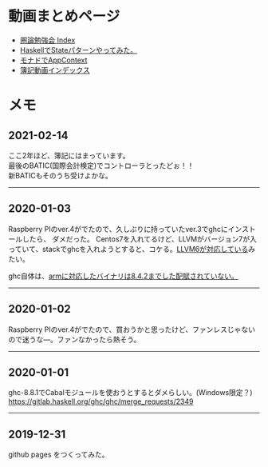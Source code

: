 # 動画まとめページ
+ [圏論勉強会 Index](https://github.com/lambda-tuber/category-index)
+ [HaskellでStateパターンやってみた。](https://github.com/lambda-tuber/hs-state-pattern)
+ [モナドでAppContext](https://github.com/lambda-tuber/hs-app-context)
+ [簿記動画インデックス](https://lambda-tuber.github.io/boki)

# メモ
## 2021-02-14
ここ2年ほど、簿記にはまっています。  
最後のBATIC(国際会計検定)でコントローラとったどぉ！！  
新BATICもそのうち受けよかな。

---

## 2020-01-03
Raspberry PIのver.4がでたので、久しぶりに持っていたver.3でghcにインストールしたら、
ダメだった。
Centos7を入れてるけど、LLVMがバージョン7が入っていて、stackでghcを入れようとすると、コケる。[LLVM6が対応している](https://gitlab.haskell.org/ghc/ghc/wikis/commentary/compiler/backends/llvm/installing#llvm-support)みたい。

ghc自体は、[armに対応したバイナリは8.4.2までした配賦されていない。](https://www.reddit.com/r/haskell/comments/c1rk8w/whats_the_story_with_ghc_on_arm/)

---

## 2020-01-02
Raspberry PIのver.4がでたので、買おうかと思ったけど、ファンレスじゃないので迷うな―。ファンなかったら熱そう。

---

## 2020-01-01
ghc-8.8.1でCabalモジュールを使おうとするとダメらしい。(Windows限定？)
https://gitlab.haskell.org/ghc/ghc/merge_requests/2349

---

## 2019-12-31
github pages をつくってみた。

